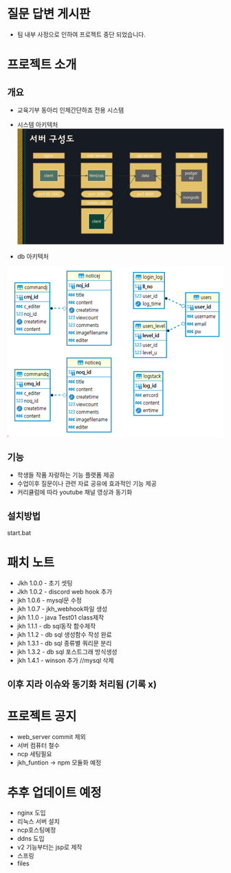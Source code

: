 # 질문 답변 게시판
- 팀 내부 사정으로 인하여 프로젝트 중단 되었습니다.
# 프로젝트 소개
## 개요
- 교육기부 동아리 인제간단하죠 전용 시스템
- 시스템 아키텍처
![Architecture](./Architecture2.png)

- db 아키텍처

![db uml](./Dbuml2.png)

## 기능
- 학생들 작품 자랑하는 기능 플랫폼 제공
- 수업이후 질문이나 관련 자료 공유에 효과적인 기능 제공
- 커리큘럼에 따라 youtube 채널 영상과 동기화

## 설치방법



start.bat

# 패치 노트
- Jkh 1.0.0 - 초기 셋팅
- Jkh 1.0.2 - discord web hook 추가
- jkh 1.0.6 - mysql문 수정
- jkh 1.0.7 - jkh_webhook파일 생성 
- jkh 1.1.0 - java Test01 class제작
- jkh 1.1.1 - db sql동작 함수제작
- jkh 1.1.2 - db sql 생성함수 작성 완료
- jkh 1.3.1 - db sql 종류별 쿼리문 분리
- jkh 1.3.2 - db sql 포스트그래 방식생성
- jkh 1.4.1 - winson 추가 //mysql 삭제

## 이후 지라 이슈와 동기화 처리됨 (기록 x)

# 프로젝트 공지
- web_server commit 제외
- 서버 컴퓨터 철수
- ncp 세팅필요
- jkh_funtion -> npm 모듈화 예정


# 추후 업데이트 예정
- nginx 도입
- 리눅스 서버 설치
- ncp호스팅예정
- ddns 도입
- v2 기능부터는 jsp로 제작 
- 스프링
- files
